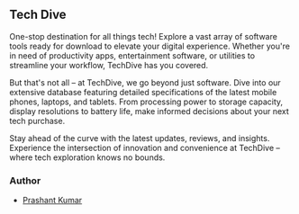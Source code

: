 ## Tech Dive

One-stop destination for all things tech! Explore a vast array of software tools ready for download to elevate your digital experience. Whether you're in need of productivity apps, entertainment software, or utilities to streamline your workflow, TechDive has you covered.

But that's not all – at TechDive, we go beyond just software. Dive into our extensive database featuring detailed specifications of the latest mobile phones, laptops, and tablets. From processing power to storage capacity, display resolutions to battery life, make informed decisions about your next tech purchase.

Stay ahead of the curve with the latest updates, reviews, and insights. Experience the intersection of innovation and convenience at TechDive – where tech exploration knows no bounds.


### Author

- [Prashant Kumar](https://github.com/prashantkr-git/tech-dive)